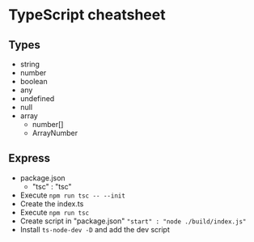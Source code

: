 # TypeScript cheatsheet

## Types

* string
* number
* boolean
* any
* undefined
* null
* array
	* number[]
	* ArrayNumber

## Express

* package.json
	* "tsc" : "tsc"
* Execute `npm run tsc -- --init`
* Create the index.ts
* Execute `npm run tsc`
* Create script in "package.json" `"start" : "node ./build/index.js"`
* Install `ts-node-dev -D` and add the dev script
